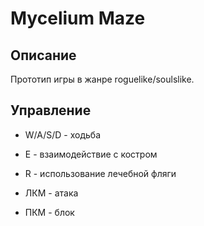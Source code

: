 ﻿# Mycelium Maze
## Описание
Прототип игры в жанре roguelike/soulslike.
## Управление
- W/A/S/D - ходьба

- E - взаимодействие с костром

- R - использование лечебной фляги

- ЛКМ - атака

- ПКМ - блок